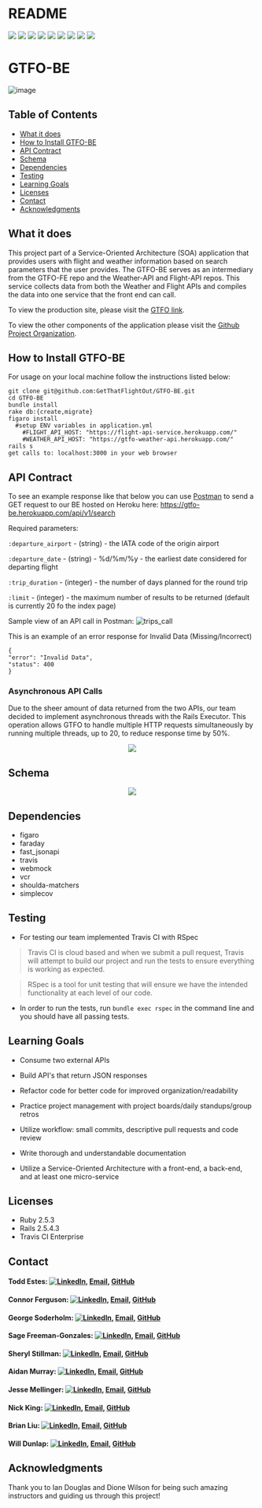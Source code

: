 # README
<!-- Shields -->
![](https://img.shields.io/badge/Rails-5.2.4-informational?style=flat&logo=<LOGO_NAME>&logoColor=white&color=2bbc8a)
![](https://img.shields.io/badge/Ruby-2.5.3-orange)
![](https://img.shields.io/gem/v/sinatra)
![](https://img.shields.io/gem/v/fast_jsonapi)
![](https://img.shields.io/travis/com/GetThatFlightOut/GTFO-BE)
![](https://img.shields.io/github/contributors/GetThatFlightOut/GTFO-FE)
![](https://img.shields.io/badge/GetThatFlightOut-BE-green)
![](https://github.com/GetThatFlightOut/GTFO-FE/stargazers)
![](https://img.shields.io/github/issues/GetThatFlightOut/GTFO-BE)

# GTFO-BE
![image](https://user-images.githubusercontent.com/68172332/104384272-6d70f100-54ee-11eb-94ba-287258e83de7.png)

## Table of Contents
  - [What it does](#what-it-does)
  - [How to Install GTFO-BE](#how-to-install-gtfo-be)
  - [API Contract](#api-contract)
  - [Schema](#schema)
  - [Dependencies](#dependencies)
  - [Testing](#testing)
  - [Learning Goals](#learning-goals)
  - [Licenses](#licenses)
  - [Contact](#contact)
  - [Acknowledgments](#acknowledgments)

## What it does

This project part of a Service-Oriented Architecture (SOA) application that provides users with flight and weather information based on search parameters that the user provides. The GTFO-BE serves as an intermediary from the GTFO-FE repo and the Weather-API and Flight-API repos. This service collects data from both the Weather and Flight APIs and compiles the data into one service that the front end can call.

To view the production site, please visit the [GTFO link](https://gtfo-fe.herokuapp.com/).

To view the other components of the application please visit the [Github Project Organization](https://github.com/GetTheFlightOut).

## How to Install GTFO-BE

For usage on your local machine follow the instructions listed below:

```
git clone git@github.com:GetThatFlightOut/GTFO-BE.git
cd GTFO-BE
bundle install
rake db:{create,migrate}
figaro install
  #setup ENV variables in application.yml
    #FLIGHT_API_HOST: "https://flight-api-service.herokuapp.com/"
    #WEATHER_API_HOST: "https://gtfo-weather-api.herokuapp.com/"
rails s
get calls to: localhost:3000 in your web browser
```

## API Contract

To see an example response like that below you can use [Postman](https://www.postman.com/) to send a GET request to our BE hosted on Heroku here: https://gtfo-be.herokuapp.com/api/v1/search

Required parameters:

`:departure_airport` - (string) - the IATA code of the origin airport

`:departure_date` - (string) - %d/%m/%y - the earliest date considered for departing flight

`:trip_duration` - (integer) - the number of days planned for the round trip

`:limit` - (integer) - the maximum number of results to be returned (default is currently 20 fo the index page)

Sample view of an API call in Postman:
![trips_call](https://user-images.githubusercontent.com/7945439/104528708-391c3400-55c5-11eb-807d-b95c37e0a4ae.png)


This is an example of an error response for Invalid Data (Missing/Incorrect)
```
{
"error": "Invalid Data",
"status": 400
}
```

### Asynchronous API Calls

Due to the sheer amount of data returned from the two APIs, our team decided to implement asynchronous threads with the Rails Executor. This operation allows GTFO to handle multiple HTTP requests simultaneously by running multiple threads, up to 20, to reduce response time by 50%.

 <p align="center">
 <img src="https://i.imgur.com/JuoqyFa.png">
 </p>

## Schema

 <p align="center">
 <img src="https://i.imgur.com/OW5QQGw.png">
  </p>


## Dependencies

 * figaro
 * faraday
 * fast_jsonapi
 * travis
 * webmock
 * vcr
 * shoulda-matchers
 * simplecov

## Testing

* For testing our team implemented Travis CI with RSpec

> Travis CI is cloud based and when we submit a pull request, Travis will attempt to build our project and run the tests to ensure everything is working as expected.

> RSpec is a tool for unit testing that will ensure we have the intended functionality at each level of our code.

* In order to run the tests, run `bundle exec rspec` in the command line and you should have all passing tests.

## Learning Goals

  * Consume two external APIs

  * Build API's that return JSON responses

  * Refactor code for better code for improved organization/readability

  * Practice project management with project boards/daily standups/group retros

  * Utilize workflow: small commits, descriptive pull requests and code review

  * Write thorough and understandable documentation

  * Utilize a Service-Oriented Architecture with a front-end, a back-end, and at least one micro-service

## Licenses

  * Ruby 2.5.3
  * Rails 2.5.4.3
  * Travis CI Enterprise

## Contact

#### Todd Estes: [![LinkedIn][linkedin-shield]](https://www.linkedin.com/in/toddwestes/), [Email](mailto:elestes@gmail.com), [GitHub](https://github.com/Todd-Estes)

#### Connor Ferguson: [![LinkedIn][linkedin-shield]](https://www.linkedin.com/in/connor-p-ferguson/), [Email](mailto:cpfergus1@gmail.com), [GitHub](https://github.com/cpfergus1)

#### George Soderholm: [![LinkedIn][linkedin-shield]](https://www.linkedin.com/in/george-soderholm-05776947/), [Email](mailto:georgesoderholm@gmail.com), [GitHub](https://github.com/GeorgieGirl24)

#### Sage Freeman-Gonzales: [![LinkedIn][linkedin-shield]](https://www.linkedin.com/in/sagefreemangonzales/), [Email](mailto:sagegonzales15@gmail.com), [GitHub](https://github.com/SageOfCode)

#### Sheryl Stillman: [![LinkedIn][linkedin-shield]](https://www.linkedin.com/in/sherylstillman1/), [Email](mailto:sheryl.stillman@gmail.com), [GitHub](https://github.com/stillsheryl)

#### Aidan Murray:  [![LinkedIn][linkedin-shield]](http://www.linkedin.com/in/aidan-murray-teknoserval), [Email](mailto:aidanhansm@gmail.com), [GitHub](https://github.com/TeknoServal)

#### Jesse Mellinger: [![LinkedIn][linkedin-shield]](https://www.linkedin.com/in/jesse-mellinger/), [Email](mailto:jesse.m.mellinger@gmail.com), [GitHub](https://github.com/JesseMellinger)

#### Nick King: [![LinkedIn][linkedin-shield]](https://www.linkedin.com/in/nick-king-3128501ba/), [Email](mailto:nickmaxking@gmail.com), [GitHub](https://github.com/nmking22)

#### Brian Liu: [![LinkedIn][linkedin-shield]](https://www.linkedin.com/in/brian-liu-8356287b/), [Email](mailto:brian.b.liu@gmail.com), [GitHub](https://github.com/the-color-bliu)

#### Will Dunlap: [![LinkedIn][linkedin-shield]](https://www.linkedin.com/in/willwdunlap/), [Email](mailto:dunlapww@gmail.com), [GitHub](https://github.com/dunlapww)

## Acknowledgments

Thank you to Ian Douglas and Dione Wilson for being such amazing instructors and guiding us through this project!

<!-- MARKDOWN LINKS -->
[linkedin-shield]: https://img.shields.io/badge/-LinkedIn-black.svg?style=flat-square&logo=linkedin&colorB=555
